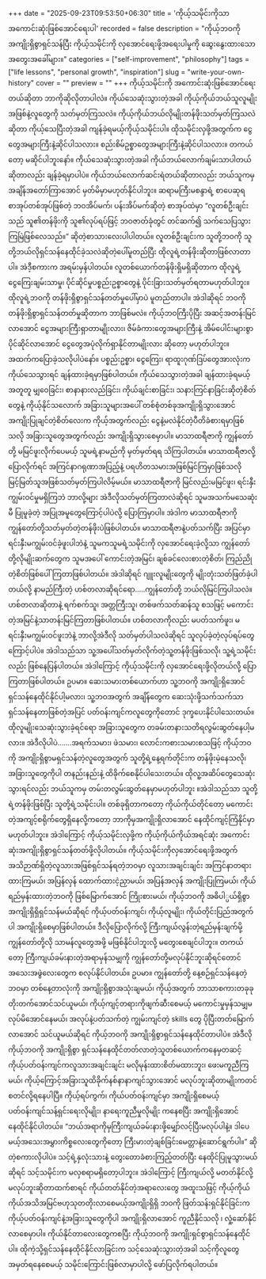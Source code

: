 +++
date = "2025-09-23T09:53:50+06:30"
title = 'ကိုယ့်သမိုင်းကိုသာ အကောင်းဆုံးဖြစ်အောင်ရေးပါ'
recorded = false
description = "ကိုယ့်ဘဝကို အကျိုးရှိစွာရှင်သန်ပြီး ကိုယ့်သမိုင်းကို လှအောင်ရေးဖို့အရေးပါမှုကို ဆွေးနွေးထားသော အတွေးအခေါ်များ။"
categories = ["self-improvement", "philosophy"]
tags = ["life lessons", "personal growth", "inspiration"]
slug = "write-your-own-history"
cover = ""
preview = ""
+++
ကိုယ့်သမိုင်းကို အကောင်းဆုံးဖြစ်အောင်ရေးတယ်ဆိုတာ ဘာကိုဆိုလိုတာပါလဲ။ ကိုယ်သေဆုံးသွားတဲ့အခါ ကိုယ့်ကိုယ်ဘယ်သူလူမျိုးအဖြစ်နဲ့လူတွေကို သတ်မှတ်ကြသလဲ။ ကိုယ့်ကိုယ်ဘယ်လိုမျိုးတန်ဖိုးသတ်မှတ်ကြသလဲဆိုတာ ကိုယ့်သေပြီးတဲ့အခါ ကျန်ခဲ့ရမယ့်ကိုယ့်သမိုင်းပါ။ ထိုသမိုင်းလှဖို့အတွက်က ငွေတွေအများကြီးနဲ့ဆိုင်ပါသလား။ စည်းစိမ်ဥစ္စာတွေအများကြီးနဲ့ဆိုင်ပါသလား။ တကယ်တော့ မဆိုင်ပါဘူးနော်။ ကိုယ်သေဆုံးသွားတဲ့အခါ ကိုယ်ဘယ်လောက်ချမ်းသာပါတယ်ဆိုတာလည်း ချန်ခဲ့ရမှာပါပဲ။ ကိုယ်ဘယ်လောက်ဆင်းရဲတယ်ဆိုတာလည်း ဘယ်သူကမှ အချိန်အတော်ကြာအောင် မှတ်မိမှာမဟုတ်နိုင်ပါဘူး။
ဆရာမကြီးမစန္ဒာရဲ့ စာပေဆုရစာအုပ်တစ်အုပ်ဖြစ်တဲ့ ဘဝအိပ်မက်၊ ပန်းအိပ်မက်ဆိုတဲ့ စာအုပ်ထဲမှာ “လူတစ်ဦးချင်းသည် သူ၏တန်ဖိုးကို သူ၏လုပ်ရပ်ဖြင့် ဘဝဇာတ်ခုံတွင် တင်ဆက်၍ သက်သေပြသွားကြမြဲဖြစ်လေသည်။” ဆိုတဲ့စာသားလေးပါပါတယ်။ လူတစ်ဦးချင်းက သူတို့ဘဝကို သူတို့ဘယ်လိုရှင်သန်နေထိုင်ခဲ့သလဲဆိုတဲ့ပေါ်မူတည်ပြီး ထိုလူရဲ့တန်ဖိုးဆိုတာဖြစ်လာတာပါ။ အဲဒီ့စကားက အရမ်းမှန်ပါတယ်။ လူတစ်ယောက်တန်ဖိုးရှိမရှိဆိုတာက ထိုလူရဲ့ ငွေကြေးချမ်းသာမှု၊ ပိုင်ဆိုင်မှုပစ္စည်းဥစ္စာတွေနဲ့ ပိုင်းခြားသတ်မှတ်ရတာမဟုတ်ပါဘူး။ ထိုလူရဲ့ဘဝကို တန်ဖိုးရှိစွာရှင်သန်တတ်မှုပေါ်မှာပဲ မူတည်တာပါ။ အဲဒါဆိုရင် ဘဝကို တန်ဖိုးရှိစွာရှင်သန်တတ်မှုဆိုတာက ဘာဖြစ်မလဲ။ ကိုယ့်ဘဝကြီးပိုပြီး အဆင့်အတန်းမြင်လာအောင် ငွေအများကြီးရှာတာမျိုးလား၊ ဇိမ်ခံကားတွေအများကြီးနဲ့ အိမ်ပေါင်းများစွာပိုင်ဆိုင်လာအောင် ငွေတွေအပုံလိုက်ရှာနိုင်တာမျိုးလား ဆိုတော့ မဟုတ်ပါဘူး။ အထက်ကပြောခဲ့သလိုပါပဲနော်။ ပစ္စည်းဥစ္စာ၊ ငွေကြေး၊ ရာထူးဂုဏ်ဒြပ်တွေအားလုံးက ကိုယ်သေသွားရင် ချန်ထားခဲ့ရမှာဖြစ်ပါတယ်။ ကိုယ်သေသွားတဲ့အခါ ချန်ထားခဲ့ရမယ့်အတူတူ မျှဝေခြင်း၊ စာနာနားလည်ခြင်း၊ ကိုယ်ချင်းစာခြင်း၊ သနားကြင်နာခြင်းဆိုတဲ့စိတ်တွေနဲ့ ကိုယ့်နိုင်သလောက် အခြားသူများအပေါ် တစ်စုံတစ်ခုအကျိုးရှိသွားအောင် အကျိုးပြုချင်တဲ့စိတ်လေးက ကိုယ့်အတွက်လည်း ငွေနဲ့မလဲနိုင်တဲ့ပီတိခံစားရမှာဖြစ်သလို အခြားသူတွေအတွက်လည်း အကျိုးရှိသွားစေမှာပါ။
မာသာထရီဇာကို ကျွန်တော်တို့ မမြင်ဖူးလိုက်ပေမယ့် သူမရဲ့နာမည်ကို မှတ်မှတ်ရရ သိကြပါတယ်။ မာသာထရီဇာလို့ ပြောလိုက်ရင် အကြင်နာဂရုဏာအပြည့်နဲ့ ပရဟိတသမားအဖြစ်မြင်ကြမှာဖြစ်သလို မြင့်မြတ်သူအဖြစ်သတ်မှတ်ကြပါလိမ့်မယ်။ မာသာထရီဇာကို မြင်လည်းမမြင်ဖူး၊ ရင်းနှီးကျွမ်းဝင်မှုမရှိကြဘဲ ဘာလို့များ အဲဒီလိုသတ်မှတ်ကြတာလဲဆိုရင် သူမအသက်မသေဆုံးမီ ပြုမူခဲ့တဲ့ အပြုအမူတွေကြောင့်ပါပဲလို့ ပြောကြမှာပါ။ အဲဒါက မာသာထရီဇာကို ကျွန်တော်တို့သတ်မှတ်တဲ့တန်ဖိုးပဲဖြစ်ပါတယ်။ မာသာထရီဇာနဲ့ပတ်သက်ပြီး အပြင်မှာ ရင်းနှီးမကျွမ်းဝင်ခဲ့ဖူးပါဘဲနဲ့ သူမကသူမရဲ့သမိုင်းကို လှအောင်ရေးခဲ့လို့သာ ကျွန်တော်တို့လိုမျိုးဆက်တွေက သူမအပေါ် ကောင်းတဲ့အမြင်၊ ချစ်ခင်လေးစားတဲ့စိတ်၊ ကြည်ညိုတဲ့စိတ်ဖြစ်ပေါ်ကြတာဖြစ်ပါတယ်။
အဲဒါဆိုရင် ဂျူးလူမျိုးတွေကို မျိုးတုံးသတ်ဖြတ်ခဲ့ပါတယ်လို့ နာမည်ကြီးတဲ့ ဟစ်တလာဆိုရင်ရော…..ကျွန်တော်တို့ ဘယ်လိုမြင်ကြပါသလဲ။ ဟစ်တလာဆိုတာနဲ့ ရက်စက်သူ၊ အတ္တကြီးသူ၊ တစ်ဖက်သတ်ဆန်သူ စသဖြင့် မကောင်းတဲ့အမြင်နဲ့သာတန်းမြင်ကြတာဖြစ်ပါတယ်။ ဟစ်တလာကိုလည်း မပတ်သက်ဖူး၊ မရင်းနှီးမကျွမ်းဝင်ဖူးဘဲနဲ့ ဘာလို့အဲဒီလို သတ်မှတ်ပါသလဲဆိုရင် သူလုပ်ခဲ့တဲ့လုပ်ရပ်တွေကြောင့်ပါပဲ။ အဲဒါသည်သာ သူ့အပေါ်သတ်မှတ်လိုက်တဲ့သူ့တန်ဖိုးဖြစ်သလို၊ သူ့ရဲ့သမိုင်းလည်း ဖြစ်နေပြန်ပါတယ်။ အဲဒါကြောင့် ကိုယ့်သမိုင်းကို လှအောင်ရေးဖို့လိုတယ်လို့ ပြောကြတာဖြစ်ပါတယ်။ ဥပမာ။ ဆေးသမားတစ်ယောက်ဟာ သူ့ဘဝကို အကျိုးရှိအောင် ရှင်သန်နေထိုင်နိုင်ပါ့မလား၊ သူ့ဘဝအတွက် အချိန်တွေက ဆေးသုံးဖို့သက်သက်သာရှင်သန်နေတာဖြစ်တဲ့အပြင် ပတ်ဝန်းကျင်ကလူတွေကိုတောင် ဒုက္ခပေးနိုင်ပါသေးတယ်။ ထိုလူမျိုးသေဆုံးသွားခဲ့ရင်ရော အခြားသူတွေက တခမ်းတနားသတိရလွမ်းဆွတ်နေပါ့မလား။ အဲဒီလိုပါပဲ…….အရက်သမား၊ ဖဲသမား၊ လောင်းကစားသမားစသဖြင့် ကိုယ့်ဘဝကို အကျိုးရှိစွာမရှင်သန်တဲ့လူတွေအတွက် သူတို့ရဲ့နေ့ရက်တိုင်းက တန်ဖိုးမဲ့နေသလို၊ အခြားသူတွေကိုပါ တနည်းနည်းနဲ့ ထိခိုက်စေနိုင်ပါသေးတယ်။ ထိုလူ့အဆိပ်တွေသေဆုံးသွားရင်လည်း ဘယ်သူကမှ တမ်းတလွမ်းဆွတ်နေမှာမဟုတ်ပါဘူး ။အဲဒါသည်သာ သူတို့ရဲ့တန်ဖိုးဖြစ်ပြီး သူတို့ရဲ့သမိုင်းပါ။
တစ်ခုရှိတာကတော့ ကိုယ်ကိုယ်တိုင်တော့ မကောင်းတဲ့အကျင့်စရိုက်တွေရှိနေလို့ကတော့ ဘာကိုမှအကျိုးရှိလာအောင် နေထိုင်ကျင့်ကြံနိုင်မှာမဟုတ်ပါဘူး။ အဲဒါကြောင့် ကိုယ့်သမိုင်းလှဖို့က ကိုယ့်ကိုယ်ကိုယ်အရင်ဆုံး အကောင်းဆုံးအကျိုးရှိစွာရှင်သန်တတ်ဖို့လိုပါတယ်။
ကိုယ့်သမိုင်းကိုလှအောင်ရေးဖို့အတွက် အသိဉာဏ်ရှိတဲ့လူသားအဖြစ်ရှင်သန်ရတဲ့ဘဝမှာ လူသားအချင်းချင်း အကြင်နာတရားထားကြမယ်၊ အပြန်လှန် ထောက်ထားငဲ့ညှာမယ်၊ အပြန်အလှန် အကျိုးပြုကြမယ်၊ ကိုယ်ရည်မှန်းထားတဲ့ဘဝကို ဖြစ်မြောက်အောင် ကြိုးစားမယ်၊ ကိုယ့်ဘဝကို အဓိပါ္ပယ်ရှိစွာ အကျိုးရှိရှိရှင်သန်မယ်ဆိုရင် ကိုယ့်ပတ်ဝန်းကျင်၊ ကိုယ့်လူမျိုး၊ ကိုယ်တိုင်းပြည်အတွက်ပါ အကျိုးရှိစေမှာဖြစ်ပါတယ်။ ဒီလိုပြောလိုက်လို့ ကြီးကျယ်လွန်းတဲ့ရည်မှန်းချက်မို့ ကျွန်တော်တို့လို သာမန်လူတွေအဖို့ မဖြစ်နိုင်ပါဘူးလို့ မတွေးစေချင်ပါဘူး။ တကယ်တော့ ကြီးကျယ်ခမ်းနားတဲ့အရာမှန်သမျှကို ကျွန်တော်တို့မလုပ်နိုင်ဘူးဆိုရင်တောင် အသေးအဖွဲလေးတွေက စလုပ်နိုင်ပါတယ်။ ဥပမာ။ ကျွန်တော်တို့ နေ့စဉ်ရှင်သန်နေတဲ့ဘဝမှာ တစ်နေ့တာလုံးကို အကျိုးရှိစွာအသုံးချမယ်၊ ကိုယ့်အတွက် ဘာသာစကားတခုခုတိုးတက်အောင်သင်ယူမယ်၊ ကိုယ့်ကျင့်တရားကိုဖျက်ဆီးစေမယ့် မကောင်းမှုမှန်သမျှမလုပ်မိအောင်နေမယ်၊ အလုပ်နဲ့ပတ်သက်တဲ့ ကျွမ်းကျင်တဲ့ skills တွေ ပိုပြီးတတ်မြောက်လာအောင် သင်ယူမယ်ဆိုရင် ကိုယ့်ဘဝကို အကျိုးရှိစွာရှင်သန်နေထိုင်တာပါပဲ။ အဲဒီလို ကိုယ့်ဘဝကို အကျိုးရှိစွာ ရှင်သန်နေထိုင်တတ်လာတဲ့သူတစ်ယောက်ကနေမှတဆင့် ကိုယ့်ပတ်ဝန်းကျင်ကလူသားအချင်းချင်း မလိုမုန်းထားစိတ်မထားဘူး၊ ဖေးမကူညီကြမယ်၊ ကိုယ့်ကြောင့်အခြားသူထိခိုက်နစ်နာနာကျင်သွားအောင် မလုပ်ဘူးဆိုတာမျိုးကတင် စတင်လို့ရနေပါပြီ။ ကိုယ့်ရပ်ကွက်၊ ကိုယ်ပတ်ဝန်းကျင်မှာ အကျိုးရှိစေမယ့် ပတ်ဝန်းကျင်သန့်ရှင်းရေးလိုမျိုး၊ နာရေးကူညီမှုလိုမျိုး ကနေစပြီး အကျိုးရှိအောင် နေထိုင်နိုင်ပါတယ်။ “ဘယ်အရာကိုမှကြီးကျယ်ခမ်းနားဖို့မျှော်လင့်ပြီးမလုပ်ပါနဲ့။ ဒါပေမယ့်အသေးအမွှားကိစ္စလေးတွေကိုတော့ ကြီးမားတဲ့ချစ်ခြင်းမေတ္တာနဲ့ဆောင်ရွက်ပါ။” ဆိုတဲ့စကားလိုပါပဲ။ သင့်ရဲ့နှလုံးသားနဲ့ တွေးတောခံစားကြည့်တတ်ပြီး နေထိုင်ပြုမူသွားမယ်ဆိုရင် သင့်သမိုင်းက မလှစရာမရှိတော့ပါဘူး။ အဲဒါကြောင့် ကြီးကျယ်လို့ မတတ်နိုင်လို့ မလုပ်ဘူးဆိုတာထက်စာရင် ကိုယ်တတ်နိုင်တဲ့အရာလေးတွေ အထူးသဖြင့် ကိုယ့်ကိုယ်ကိုယ်အသိအမြင်ဗဟုသုတတိုးလာစေမယ့်အကျိုးရှိရှိ ဘဝကို ဖြတ်သန်းရှင်နိုင်ခြင်းက ကိုယ့်ပတ်ဝန်းကျင်နဲ့အခြားသူတွေကိုပါ အကျိုးရှိလာအောင် ကူညီနိုင်သလို ၊ လှုံ့ဆော်နိုင်လာစေမှာပါ။ ကိုယ်နိုင်တာလေးတွေကစပြီး ကိုယ့်ဘဝကို အကျိုးရှင်စွာရှင်သန်နေထိုင်ပါ။ ထိုကဲ့သို့ရှင်သန်နေထိုင်နိုင်လာခြင်းက သင့်သေဆုံးသွားတဲ့အခါ သင့်ကိုလူတွေအမှတ်ရနေစေမယ့် သမိုင်းကြောင်းဖြစ်လာမှာပါလို့ ဖော်ပြလိုက်ရပါတယ်။ 
